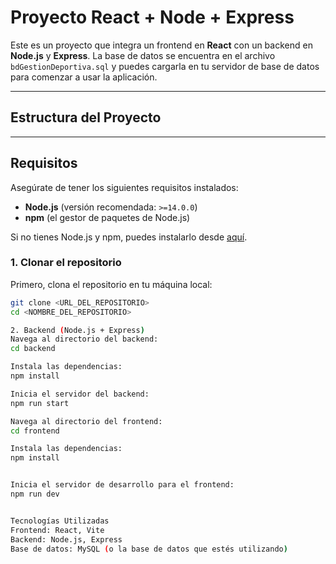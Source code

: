 # Proyecto React + Node + Express

Este es un proyecto que integra un frontend en **React** con un backend en **Node.js** y **Express**. La base de datos se encuentra en el archivo `bdGestionDeportiva.sql` y puedes cargarla en tu servidor de base de datos para comenzar a usar la aplicación.

---

## Estructura del Proyecto

---

## Requisitos

Asegúrate de tener los siguientes requisitos instalados:

- **Node.js** (versión recomendada: `>=14.0.0`)
- **npm** (el gestor de paquetes de Node.js)

Si no tienes Node.js y npm, puedes instalarlo desde [aquí](https://nodejs.org/).

### 1. Clonar el repositorio

Primero, clona el repositorio en tu máquina local:

```bash
git clone <URL_DEL_REPOSITORIO>
cd <NOMBRE_DEL_REPOSITORIO>

2. Backend (Node.js + Express)
Navega al directorio del backend:
cd backend

Instala las dependencias:
npm install

Inicia el servidor del backend:
npm run start

Navega al directorio del frontend:
cd frontend

Instala las dependencias:
npm install


Inicia el servidor de desarrollo para el frontend:
npm run dev


Tecnologías Utilizadas
Frontend: React, Vite
Backend: Node.js, Express
Base de datos: MySQL (o la base de datos que estés utilizando)